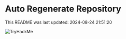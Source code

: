 # Auto Regenerate Repository

This README was last updated: 2024-08-24 21:51:20

 ![TryHackMe](https://tryhackme.com/badge/533634)